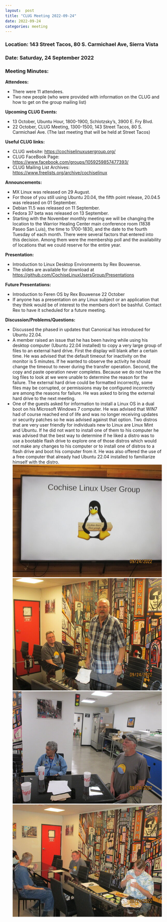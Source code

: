 ```yaml
---
layout:  post
title: "CLUG Meeting 2022-09-24"
date: 2022-09-24
categories: meeting
---
```


### Location: 143 Street Tacos, 80 S. Carmichael Ave, Sierra Vista

### Date: Saturday, 24 September 2022
### Meeting Minutes:

**Attendees:** 
 * There were 11 attendees.  
 * Two new people (who were provided with information on the CLUG and how to get on the group mailing list)

**Upcoming CLUG Events:**
 * 13 October, Ubuntu Hour, 1800-1900, Schlotzsky’s, 3900 E. Fry Blvd.
 * 22 October, CLUG Meeting, 1300-1500, 143 Street Tacos, 80 S. Carmichael Ave. (The last meeting that will be held at Street Tacos)

**Useful CLUG links:**
 * CLUG website:  https://cochiselinuxusergroup.org/
 * CLUG FaceBook Page:  https://www.facebook.com/groups/1059259857477393/
 * CLUG Mailing List Archives:  https://www.freelists.org/archive/cochiselinux

**Announcements:**
 * MX Linux was released on 29 August.
 * For those of you still using Ubuntu 20.04,  the fifth point release, 20.04.5 was released on 01 September.
 * Debian 11.5 was released on 11 September.
 * Fedora 37 beta was released on 13 September.
 * Starting with the November monthly meeting we will be changing the location to the Warrior Healing Center main conference room (1838 Paseo San Luis),  the time to 1700-1830, and the date to the fourth Tuesday of each month.  There were several factors that entered into this decision.  Among them were the membership poll and the availability of locations that we could reserve for the entire year.

**Presentation:**
 * Introduction to Linux Desktop Environments by Rex Bouwense.  
 * The slides are available for download at https://github.com/CochiseLinuxUsersGroup/Presentations

**Future Presentations:**
 * Introduction to Feren OS by Rex Bouwense 22 October
 * If anyone has a presentation on any Linux subject or an application that they think would be of interest to the members don’t be bashful.  Contact Rex to have it scheduled for a future meeting.

**Discussion/Problems/Questions:**
 * Discussed the phased in updates that Canonical has introduced for Ubuntu 22.04.
 * A member raised an issue that he has been having while using his desktop computer (Ubuntu 22.04 installed) to copy a very large group of files to an external hard drive. First the display will blank after a certain time. He was advised that the default timeout for inactivity on the monitor is 5 minutes. If he wanted to observe the activity he should change the timeout to never during the transfer operation. Second, the copy and paste operation never completes. Because we do not have the log files to look at we were unable to determine the reason for the failure. The external hard drive could be formatted incorrectly, some files may be corrupted, or permissions may be configured incorrectly are among the reasons for failure. He was asked to bring the external hard drive to the next meeting.
 * One of the guests asked for information to install a Linux OS in a dual boot on his Microsoft Windows 7 computer. He was advised that WIN7 had of course reached end of life and was no longer receiving updates or security patches so he was advised against that option. Two distros that are very user friendly for individuals new to Linux are Linux Mint and Ubuntu. If he did not want to install one of them to his computer he was advised that the best way to determine if he liked a distro was to use a bootable flash drive to explore one of those distros which would not make any changes to his computer or to install one of distros to a flash drive and boot his computer from it. He was also offered the use of a free computer that already had Ubuntu 22.04 installed to familiarize himself with the distro.
![alt text](https://raw.githubusercontent.com/CochiseLinuxUsersGroup/CochiseLinuxUsersGroup.github.io/master/images2/rsz_clug_meeting_2022-09-24_1.jpg)
![alt text](https://raw.githubusercontent.com/CochiseLinuxUsersGroup/CochiseLinuxUsersGroup.github.io/master/images2/rsz_clug_meeting_2022-09-24_3.jpg)
![alt text](https://raw.githubusercontent.com/CochiseLinuxUsersGroup/CochiseLinuxUsersGroup.github.io/master/images2/rsz_clug_meeting_2022-09-24_4.jpg)
![alt text](https://raw.githubusercontent.com/CochiseLinuxUsersGroup/CochiseLinuxUsersGroup.github.io/master/images2/rsz_clug_meeting_2022-09-24_6.jpg)
